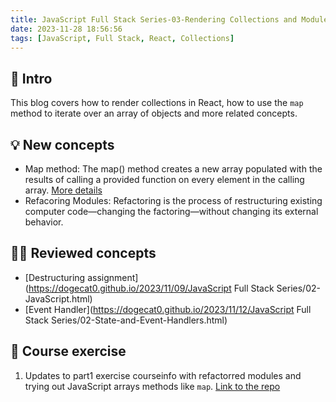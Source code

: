 ```yaml
---
title: JavaScript Full Stack Series-03-Rendering Collections and Modules
date: 2023-11-28 18:56:56
tags: [JavaScript, Full Stack, React, Collections]
---
```


## **🔎 Intro**

This blog covers how to render collections in React, how to use the `map` method to iterate over an array of objects and more related concepts.
<!-- more -->

## **💡 New concepts**

- Map method:
The map() method creates a new array populated with the results of calling a provided function on every element in the calling array. [More details](https://developer.mozilla.org/en-US/docs/Web/JavaScript/Reference/Global_Objects/Array/map)
- Refacoring Modules:
Refactoring is the process of restructuring existing computer code—changing the factoring—without changing its external behavior.

## **👨‍💻 Reviewed concepts**

- [Destructuring assignment](https://dogecat0.github.io/2023/11/09/JavaScript Full Stack Series/02-JavaScript.html) 
- [Event Handler](https://dogecat0.github.io/2023/11/12/JavaScript Full Stack Series/02-State-and-Event-Handlers.html)

## **📝 Course exercise**

1. Updates to part1 exercise courseinfo with refactorred modules and trying out JavaScript arrays methods like `map`. [Link to the repo](https://github.com/Dogecat0/fullstack_open/tree/main/part2/courseinfo)